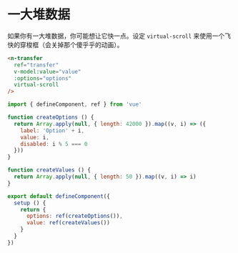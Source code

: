 # 一大堆数据

如果你有一大堆数据，你可能想让它快一点。设定 `virtual-scroll` 来使用一个飞快的穿梭框（会关掉那个傻乎乎的动画）。

```html
<n-transfer
  ref="transfer"
  v-model:value="value"
  :options="options"
  virtual-scroll
/>
```

```js
import { defineComponent, ref } from 'vue'

function createOptions () {
  return Array.apply(null, { length: 42000 }).map((v, i) => ({
    label: 'Option' + i,
    value: i,
    disabled: i % 5 === 0
  }))
}

function createValues () {
  return Array.apply(null, { length: 50 }).map((v, i) => i)
}

export default defineComponent({
  setup () {
    return {
      options: ref(createOptions()),
      value: ref(createValues())
    }
  }
})
```
